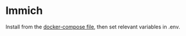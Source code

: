 # Immich

Install from the [docker-compose file](https://immich.app/docs/install/docker-compose), then set relevant variables in .env.

